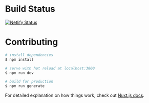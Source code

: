 # Build Status

[![Netlify Status](https://api.netlify.com/api/v1/badges/f41bf5b5-f4d0-443d-9183-9566b39e74ad/deploy-status)](https://app.netlify.com/sites/qr-codes-e4c760/deploys?filter=main)

# Contributing

```bash
# install dependencies
$ npm install

# serve with hot reload at localhost:3000
$ npm run dev

# build for production
$ npm run generate
```

For detailed explanation on how things work, check out [Nuxt.js docs](https://nuxtjs.org).
